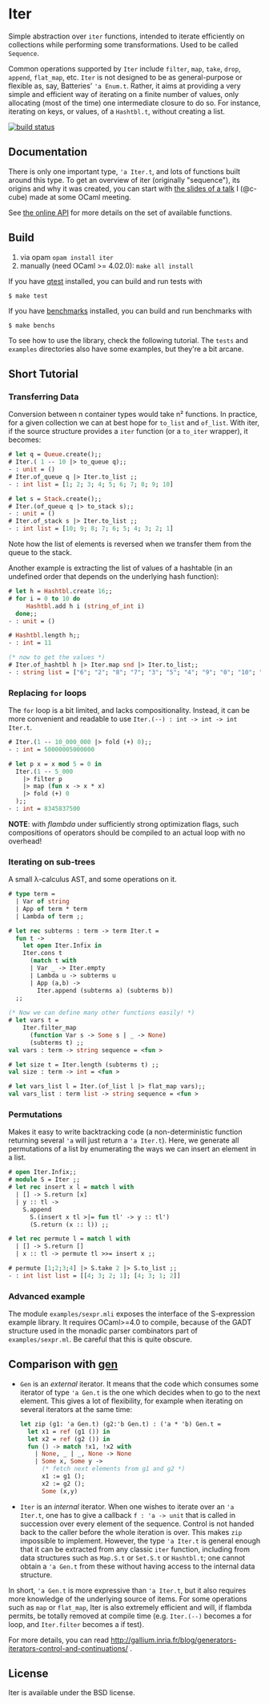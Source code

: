 # Iter

Simple abstraction over `iter` functions, intended to iterate efficiently
on collections while performing some transformations. Used to be called `Sequence`.

Common operations supported by `Iter` include
`filter`, `map`, `take`, `drop`, `append`, `flat_map`, etc.
`Iter` is not designed to be as general-purpose or flexible as, say,
Batteries' `'a Enum.t`. Rather, it aims at providing a very simple and efficient
way of iterating on a finite number of values, only allocating (most of the time)
one intermediate closure to do so. For instance, iterating on keys, or values,
of a `Hashtbl.t`, without creating a list.

[![build status](https://travis-ci.org/c-cube/sequence.svg?branch=master)](https://travis-ci.org/c-cube/sequence)

## Documentation

There is only one important type, `'a Iter.t`, and lots of functions built
around this type.
To get an overview of iter (originally "sequence"), its origins and why it was created,
you can start with [the slides of a talk](http://simon.cedeela.fr/assets/talks/sequence.pdf)
I (@c-cube) made at some OCaml meeting.

See [the online API](https://c-cube.github.io/sequence/)
for more details on the set of available functions.

## Build

1. via opam `opam install iter`
2. manually (need OCaml >= 4.02.0): `make all install`

If you have [qtest](https://github.com/vincent-hugot/qtest) installed,
you can build and run tests with

```
$ make test
```

If you have [benchmarks](https://github.com/Chris00/ocaml-benchmark) installed,
you can build and run benchmarks with

```
$ make benchs
```

To see how to use the library, check the following tutorial.
The `tests` and `examples` directories also have some examples, but they're a bit arcane.

## Short Tutorial

### Transferring Data

Conversion between n container types
would take n² functions. In practice, for a given collection
we can at best hope for `to_list` and `of_list`.
With iter, if the source structure provides a
`iter` function (or a `to_iter` wrapper), it becomes:

```ocaml
# let q = Queue.create();;
# Iter.( 1 -- 10 |> to_queue q);;
- : unit = ()
# Iter.of_queue q |> Iter.to_list ;;
- : int list = [1; 2; 3; 4; 5; 6; 7; 8; 9; 10]

# let s = Stack.create();;
# Iter.(of_queue q |> to_stack s);;
- : unit = ()
# Iter.of_stack s |> Iter.to_list ;;
- : int list = [10; 9; 8; 7; 6; 5; 4; 3; 2; 1] 
```

Note how the list of elements is reversed when we transfer them
from the queue to the stack.

Another example is extracting the list of values of
a hashtable (in an undefined order that depends on the
underlying hash function):

```ocaml
# let h = Hashtbl.create 16;;
# for i = 0 to 10 do
     Hashtbl.add h i (string_of_int i)
  done;;
- : unit = ()

# Hashtbl.length h;;
- : int = 11

(* now to get the values *)
# Iter.of_hashtbl h |> Iter.map snd |> Iter.to_list;;
- : string list = ["6"; "2"; "8"; "7"; "3"; "5"; "4"; "9"; "0"; "10"; "1"] 
```

### Replacing `for` loops

The `for` loop is a bit limited, and lacks compositionality.
Instead, it can be more convenient and readable to
use `Iter.(--) : int -> int -> int Iter.t`.

```ocaml
# Iter.(1 -- 10_000_000 |> fold (+) 0);;
- : int = 50000005000000

# let p x = x mod 5 = 0 in
  Iter.(1 -- 5_000
    |> filter p
    |> map (fun x -> x * x)
    |> fold (+) 0
  );;
- : int = 8345837500
```

**NOTE**: with _flambda_ under sufficiently strong
optimization flags, such compositions of operators
should be compiled to an actual loop with no overhead!

### Iterating on sub-trees

A small λ-calculus AST, and some operations on it.

```ocaml
# type term =
  | Var of string
  | App of term * term
  | Lambda of term ;;

# let rec subterms : term -> term Iter.t =
  fun t ->
    let open Iter.Infix in
    Iter.cons t
      (match t with
      | Var _ -> Iter.empty
      | Lambda u -> subterms u
      | App (a,b) ->
        Iter.append (subterms a) (subterms b))
  ;;
  
(* Now we can define many other functions easily! *)
# let vars t =
    Iter.filter_map
      (function Var s -> Some s | _ -> None)
      (subterms t) ;;
val vars : term -> string sequence = <fun >

# let size t = Iter.length (subterms t) ;;
val size : term -> int = <fun >

# let vars_list l = Iter.(of_list l |> flat_map vars);;
val vars_list : term list -> string sequence = <fun >
```

### Permutations

Makes it easy to write backtracking code (a non-deterministic
function returning several `'a`
will just return a `'a Iter.t`).
Here, we generate all permutations of a list by
enumerating the ways we can insert an element in a list.

```ocaml
# open Iter.Infix;;
# module S = Iter ;;
# let rec insert x l = match l with
  | [] -> S.return [x]
  | y :: tl ->
    S.append
      S.(insert x tl >|= fun tl' -> y :: tl')
      (S.return (x :: l)) ;;

# let rec permute l = match l with
  | [] -> S.return []
  | x :: tl -> permute tl >>= insert x ;;

# permute [1;2;3;4] |> S.take 2 |> S.to_list ;;
- : int list list = [[4; 3; 2; 1]; [4; 3; 1; 2]]
```

### Advanced example

The module `examples/sexpr.mli` exposes the interface of the S-expression
example library. It requires OCaml>=4.0 to compile, because of the GADT
structure used in the monadic parser combinators part of `examples/sexpr.ml`.
Be careful that this is quite obscure.

## Comparison with [gen](https://github.com/c-cube/gen)

- `Gen` is an *external* iterator.
  It means that the code which consumes
  some iterator of type `'a Gen.t` is the one which decides when to
  go to the next element. This gives a lot of flexibility, for example
  when iterating on several iterators at the same time:

  ```ocaml
  let zip (g1: 'a Gen.t) (g2:'b Gen.t) : ('a * 'b) Gen.t =
    let x1 = ref (g1 ()) in
    let x2 = ref (g2 ()) in
    fun () -> match !x1, !x2 with
      | None, _ | _, None -> None
      | Some x, Some y ->
        (* fetch next elements from g1 and g2 *)
        x1 := g1 ();
        x2 := g2 ();
        Some (x,y)
  ```

- `Iter` is an *internal* iterator. When one wishes to iterate over
  an `'a Iter.t`, one has to give a callback `f : 'a -> unit`
  that is called in succession over every element of the sequence.
  Control is not handed back to the caller before the whole iteration is over.
  This makes `zip` impossible to implement. However, the type `'a Iter.t`
  is general enough that it can be extracted from any classic `iter` function,
  including from data structures such as `Map.S.t` or `Set.S.t` or `Hashtbl.t`;
  one cannot obtain a `'a Gen.t` from these without having access to the internal
  data structure.

In short, `'a Gen.t` is more expressive than `'a Iter.t`, but it also
requires more knowledge of the underlying source of items.
For some operations such as `map` or `flat_map`, Iter is also extremely
efficient and will, if flambda permits, be totally removed at
compile time (e.g. `Iter.(--)` becomes a for loop, and `Iter.filter`
becomes a if test).

For more details, you can read http://gallium.inria.fr/blog/generators-iterators-control-and-continuations/ .

## License

Iter is available under the BSD license.
